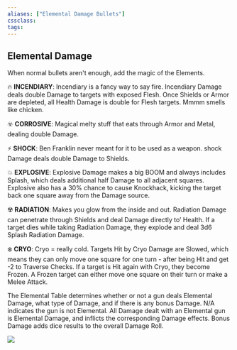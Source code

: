 ```yaml
---
aliases: ["Elemental Damage Bullets"]
cssclass: 
tags: 
---
```

## Elemental Damage
When normal bullets aren't enough, add the magic of the Elements.

🔥 **INCENDIARY**: Incendiary is a fancy way to say fire. Incendiary Damage deals double Damage to targets with exposed Flesh. Once Shields or Armor are depleted, all Health Damage is double for Flesh targets. Mmmm smells like chicken.

☣️ **CORROSIVE**: Magical melty stuff that eats through Armor and Metal, dealing double Damage.

⚡ **SHOCK**: Ben Franklin never meant for it to be used as a weapon. shock Damage deals double Damage to Shields.

💥 **EXPLOSIVE**: Explosive Damage makes a big BOOM and always includes Splash, which deals additional half Damage to all adjacent squares. Explosive also has a 30% chance to cause Knockhack, kicking the target back one square away from the Damage source.

☢️ **RADIATION**: Makes you glow from the inside and out. Radiation Damage can penetrate through Shields and deal Damage directly to’ Health. If a target dies while taking Radiation Damage, they explode and deal 3d6 Splash Radiation Damage.

❄️ **CRYO**: Cryo = really cold. Targets Hit by Cryo Damage are Slowed, which means they can only move one square for one turn - after being Hit and get -2 to Traverse Checks. If a target is Hit again with Cryo, they become Frozen. A Frozen target can either move one square on their turn or make a Melee Attack.

The Elemental Table determines whether or not a gun deals Elemental Damage, what type of Damage, and if there is any bonus Damage. N/A indicates the gun is not Elemental. All Damage dealt with an Elemental gun is Elemental Damage, and inflicts the corresponding Damage effects. Bonus Damage adds dice results to the overall Damage Roll.

![](Bunkers%20and%20Badasses/Resources/Loot-Generation-Tables/Elemental-Table.md#^BnBElemental)

